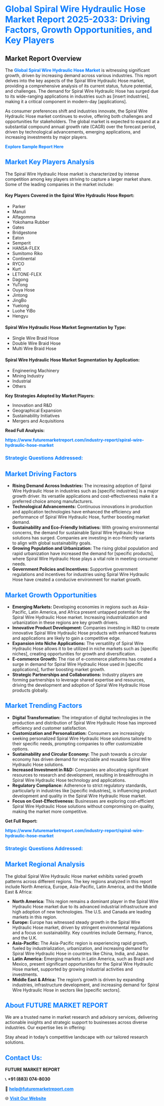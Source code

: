 <h1 style="color: #007BFF;">Global Spiral Wire Hydraulic Hose Market Report 2025-2033: Driving Factors, Growth Opportunities, and Key Players</h1>

<section id="overview">
<h2>Market Report Overview</h2>
<p>The <a href="https://www.futuremarketreport.com/industry-report/spiral-wire-hydraulic-hose-market" style="color: #007BFF; text-decoration: none;"><strong>Global Spiral Wire Hydraulic Hose Market</strong></a> is witnessing significant growth, driven by increasing demand across various industries. This report delves into the key aspects of the Spiral Wire Hydraulic Hose market, providing a comprehensive analysis of its current status, future potential, and challenges. The demand for Spiral Wire Hydraulic Hose has surged due to its wide-ranging applications in industries such as [insert industries], making it a critical component in modern-day [applications].</p>
<p>As consumer preferences shift and industries innovate, the Spiral Wire Hydraulic Hose market continues to evolve, offering both challenges and opportunities for stakeholders. The global market is expected to expand at a substantial compound annual growth rate (CAGR) over the forecast period, driven by technological advancements, emerging applications, and increasing investments by major players.</p>
</section>

<section id="overview">
<p><a href="https://www.futuremarketreport.com/request-sample/reportId=50520" style="color: #007BFF; text-decoration: none;"><strong>Explore Sample Report Here</strong></a></p>
</section>

<section id="key-players">
<h2 style="color: #007BFF;">Market Key Players Analysis</h2>
<p>The Spiral Wire Hydraulic Hose market is characterized by intense competition among key players striving to capture a larger market share. Some of the leading companies in the market include:</p>
<h4>Key Players Covered in the Spiral Wire Hydraulic Hose Report:</h4>
<ul><li>Parker</li><li>Manuli</li><li>Alfagomma</li><li>Yokohama Rubber</li><li>Gates</li><li>Bridgestone</li><li>Eaton</li><li>Semperit</li><li>HANSA-FLEX</li><li>Sumitomo Riko</li><li>Continental</li><li>RYCO</li><li>Kurt</li><li>LETONE-FLEX</li><li>Dagong</li><li>YuTong</li><li>Ouya Hose</li><li>Jintong</li><li>JingBo</li><li>Yuelong</li><li>Luohe YiBo</li><li>Hengyu</li></ul>
<h4>Spiral Wire Hydraulic Hose Market Segmentation by Type:</h4>
<ul><li>Single Wire Braid Hose</li><li>Double Wire Braid Hose</li><li>Multi Wire Braid Hose</li></ul>

<h4>Spiral Wire Hydraulic Hose Market Segmentation by Application:</h4>
<ul><li>Engineering Machinery</li><li>Mining Industry</li><li>Industrial</li><li>Others</li></ul>
<p><strong>Key Strategies Adopted by Market Players:</strong></p>
<ul>
<li>Innovation and R&D</li>
<li>Geographical Expansion</li>
<li>Sustainability Initiatives</li>
<li>Mergers and Acquisitions</li>
</ul>
</section>

<section>
<p><strong>Read Full Analysis: </strong></p><a href="https://www.futuremarketreport.com/industry-report/spiral-wire-hydraulic-hose-market" style="color: #007BFF; text-decoration: none;"><strong>https://www.futuremarketreport.com/industry-report/spiral-wire-hydraulic-hose-market</strong></a>
<h3 style="color: #007BFF;">Strategic Questions Addressed:</h3>
</section>

<section id="driving-factors">
<h2 style="color: #007BFF;">Market Driving Factors</h2>
<ul>
<li><strong>Rising Demand Across Industries:</strong> The increasing adoption of Spiral Wire Hydraulic Hose in industries such as [specific industries] is a major growth driver. Its versatile applications and cost-effectiveness make it a preferred choice among manufacturers.</li>
<li><strong>Technological Advancements:</strong> Continuous innovations in production and application technologies have enhanced the efficiency and performance of Spiral Wire Hydraulic Hose, further boosting market demand.</li>
<li><strong>Sustainability and Eco-Friendly Initiatives:</strong> With growing environmental concerns, the demand for sustainable Spiral Wire Hydraulic Hose solutions has surged. Companies are investing in eco-friendly variants to align with global sustainability goals.</li>
<li><strong>Growing Population and Urbanization:</strong> The rising global population and rapid urbanization have increased the demand for [specific products], where Spiral Wire Hydraulic Hose plays a vital role in meeting consumer needs.</li>
<li><strong>Government Policies and Incentives:</strong> Supportive government regulations and incentives for industries using Spiral Wire Hydraulic Hose have created a conducive environment for market growth.</li>
</ul>
</section>

<section id="growth-opportunities">
<h2 style="color: #007BFF;">Market Growth Opportunities</h2>
<ul>
<li><strong>Emerging Markets:</strong> Developing economies in regions such as Asia-Pacific, Latin America, and Africa present untapped potential for the Spiral Wire Hydraulic Hose market. Increasing industrialization and urbanization in these regions are key growth drivers.</li>
<li><strong>Innovative Product Development:</strong> Companies investing in R&D to create innovative Spiral Wire Hydraulic Hose products with enhanced features and applications are likely to gain a competitive edge.</li>
<li><strong>Expansion into Niche Applications:</strong> The versatility of Spiral Wire Hydraulic Hose allows it to be utilized in niche markets such as [specific niches], creating opportunities for growth and diversification.</li>
<li><strong>E-commerce Growth:</strong> The rise of e-commerce platforms has created a surge in demand for Spiral Wire Hydraulic Hose used in [specific applications], further boosting market growth.</li>
<li><strong>Strategic Partnerships and Collaborations:</strong> Industry players are forming partnerships to leverage shared expertise and resources, driving the development and adoption of Spiral Wire Hydraulic Hose products globally.</li>
</ul>
</section>

<section id="trending-factors">
<h2 style="color: #007BFF;">Market Trending Factors</h2>
<ul>
<li><strong>Digital Transformation:</strong> The integration of digital technologies in the production and distribution of Spiral Wire Hydraulic Hose has improved efficiency and customer satisfaction.</li>
<li><strong>Customization and Personalization:</strong> Consumers are increasingly seeking personalized Spiral Wire Hydraulic Hose solutions tailored to their specific needs, prompting companies to offer customizable options.</li>
<li><strong>Sustainability and Circular Economy:</strong> The push towards a circular economy has driven demand for recyclable and reusable Spiral Wire Hydraulic Hose solutions.</li>
<li><strong>Increased Investment in R&D:</strong> Companies are allocating significant resources to research and development, resulting in breakthroughs in Spiral Wire Hydraulic Hose technology and applications.</li>
<li><strong>Regulatory Compliance:</strong> Adherence to strict regulatory standards, particularly in industries like [specific industries], is influencing product development and quality in the Spiral Wire Hydraulic Hose market.</li>
<li><strong>Focus on Cost-Effectiveness:</strong> Businesses are exploring cost-efficient Spiral Wire Hydraulic Hose solutions without compromising on quality, making the market more competitive.</li>
</ul>
</section>

<section>
<p><strong>Get Full Report: </strong></p><a href="https://www.futuremarketreport.com/industry-report/spiral-wire-hydraulic-hose-market" style="color: #007BFF; text-decoration: none;"><strong>https://www.futuremarketreport.com/industry-report/spiral-wire-hydraulic-hose-market</strong></a>
<h3 style="color: #007BFF;">Strategic Questions Addressed:</h3>
</section>


<section id="regional-analysis">
<h2 style="color: #007BFF;">Market Regional Analysis</h2>
<p>The global Spiral Wire Hydraulic Hose market exhibits varied growth patterns across different regions. The key regions analyzed in this report include North America, Europe, Asia-Pacific, Latin America, and the Middle East & Africa:</p>
<ul>
<li><strong>North America:</strong> This region remains a dominant player in the Spiral Wire Hydraulic Hose market due to its advanced industrial infrastructure and high adoption of new technologies. The U.S. and Canada are leading markets in this region.</li>
<li><strong>Europe:</strong> Europe has witnessed steady growth in the Spiral Wire Hydraulic Hose market, driven by stringent environmental regulations and a focus on sustainability. Key countries include Germany, France, and the U.K.</li>
<li><strong>Asia-Pacific:</strong> The Asia-Pacific region is experiencing rapid growth, fueled by industrialization, urbanization, and increasing demand for Spiral Wire Hydraulic Hose in countries like China, India, and Japan.</li>
<li><strong>Latin America:</strong> Emerging markets in Latin America, such as Brazil and Mexico, present significant opportunities for the Spiral Wire Hydraulic Hose market, supported by growing industrial activities and investments.</li>
<li><strong>Middle East & Africa:</strong> The region’s growth is driven by expanding industries, infrastructure development, and increasing demand for Spiral Wire Hydraulic Hose in sectors like [specific sectors].</li>
</ul>
</section>

<footer>
<h2 style="color: #007BFF;">About FUTURE MARKET REPORT</h2>
<p>We are a trusted name in market research and advisory services, delivering actionable insights and strategic support to businesses across diverse industries. Our expertise lies in offering:</p>

<p>Stay ahead in today’s competitive landscape with our tailored research solutions.</p>

<h2 style="color: #007BFF;">Contact Us:</h2>
<p><strong>FUTURE MARKET REPORT</strong></p>
<p>📞 <strong>+91 (883) 074-8030</strong></p>
<p>📧 <strong><a href="mailto:help@futuremarketreport.com" style="color: #007BFF;">help@futuremarketreport.com</a></strong></p>
<p>🌐 <strong><a href="https://www.futuremarketreport.com/" style="color: #007BFF;">Visit Our Website</a></strong></p>
</footer>